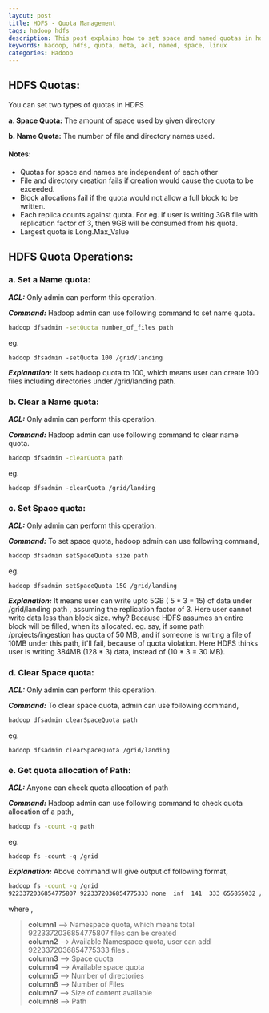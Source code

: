 ```yaml
---
layout: post
title: HDFS - Quota Management
tags: hadoop hdfs
description: This post explains how to set space and named quotas in hdfs, hadoop
keywords: hadoop, hdfs, quota, meta, acl, named, space, linux
categories: Hadoop
---
```

<div class="toc"></div>

## HDFS Quotas:

You can set two types of quotas in HDFS

**a. Space Quota:** The amount of space used by given directory

**b. Name Quota:** The number of file and directory names used.

#### Notes:

* Quotas for space and names are independent of each other
* File and directory creation fails if creation would cause the quota to be exceeded.
* Block allocations fail if the quota would not allow a full block to be written.
* Each replica counts against quota. For eg. if user is writing 3GB file with replication factor of 3, then 9GB will be consumed from his quota.
* Largest quota is Long.Max_Value


## HDFS Quota Operations:


### a. Set a Name quota:

**_ACL:_** Only admin can perform this operation.

**_Command:_** Hadoop admin can use following command to set name quota.

```bash
hadoop dfsadmin -setQuota number_of_files path
```
eg.
 ```
hadoop dfsadmin -setQuota 100 /grid/landing
```

**_Explanation:_** It sets hadoop quota to 100, which means user can create 100 files including directories under /grid/landing path.


### b. Clear a Name quota:

**_ACL:_** Only admin can perform this operation.

**_Command:_** Hadoop admin can use following command to clear name quota.

```bash
hadoop dfsadmin -clearQuota path
```
eg. 
```
hadoop dfsadmin -clearQuota /grid/landing 
```


### c. Set Space quota:

**_ACL:_** Only admin can perform this operation.

**_Command:_** To set space quota, hadoop admin can use following command,

```bash
hadoop dfsadmin setSpaceQuota size path
```
eg. 
```
hadoop dfsadmin setSpaceQuota 15G /grid/landing
```

**_Explanation:_** It means user can write upto 5GB ( 5 * 3 = 15) of data under /grid/landing path , assuming the replication factor of 3. Here user cannot write data less than block size. why? Because HDFS assumes an entire block will be filled, when its allocated. eg. say, if some path /projects/ingestion has quota of 50 MB, and if someone is writing a file of 10MB under this path, it'll fail, because of quota violation. Here HDFS thinks user is writing 384MB (128 * 3) data, instead of (10 * 3 = 30 MB).


### d. Clear Space quota:

**_ACL:_** Only admin can perform this operation.

**_Command:_** To clear space quota, admin can use following command,

```bash
hadoop dfsadmin clearSpaceQuota path
```
eg. 
```
hadoop dfsadmin clearSpaceQuota /grid/landing
```

### e. Get quota allocation of Path:

**_ACL:_** Anyone can check quota allocation of path

**_Command:_** Hadoop admin can use following command to check quota allocation of a path,

```bash
hadoop fs -count -q path
```
eg. 
```
hadoop fs -count -q /grid
```

**_Explanation:_** Above command will give output of following format,

```bash
hadoop fs -count -q /grid
9223372036854775807 9223372036854775333 none  inf  141  333 655855032 /grid
```
where ,

> **column1** --> Namespace quota, which means total 9223372036854775807 files can be created  
> **column2** --> Available Namespace quota, user can add 9223372036854775333 files .  
> **column3** --> Space quota  
> **column4** --> Available space quota  
> **column5** --> Number of directories  
> **column6** --> Number of Files  
> **column7** --> Size of content available  
> **column8** --> Path  